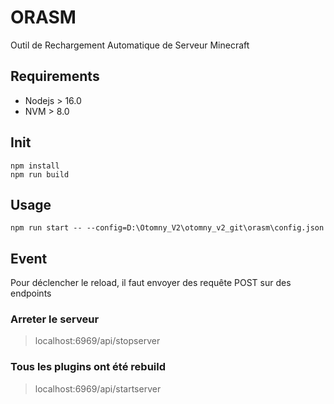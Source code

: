 # ORASM

Outil de Rechargement Automatique de Serveur Minecraft

## Requirements

- Nodejs > 16.0
- NVM > 8.0

## Init

```shell
npm install
npm run build
```

## Usage

```shell
npm run start -- --config=D:\Otomny_V2\otomny_v2_git\orasm\config.json
```

## Event

Pour déclencher le reload, il faut envoyer des requête POST sur des endpoints

### Arreter le serveur

> localhost:6969/api/stopserver

### Tous les plugins ont été rebuild

> localhost:6969/api/startserver
